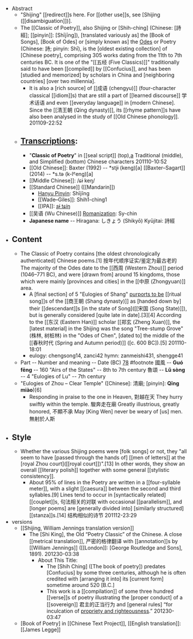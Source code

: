 - Abstract
    - "Shijing" [[redirect]]s here. For [[other use]]s, see [Shijing ([[disambiguation]])].
    - The [[Classic of Poetry]], also Shijing or [Shih-ching] (Chinese: [詩經]; [[pinyin]]: [Shījīng]), [translated variously as] the [Book of Songs], [Book of Odes] or [simply known as] the [Odes]([[ode]]) or Poetry (Chinese: 詩; pinyin: Shī), is the [oldest existing collection] of [Chinese poetry], comprising 305 works dating from the 11th to 7th centuries BC. It is one of the "[[五经 (Five Classics)]]" traditionally said to have been [[compiled]] by [[Confucius]], and has been [studied and memorized] by scholars in China and [neighboring countries] [over two millennia]. 
        - It is also a [rich source] of [[成语 (chengyu)]] (four-character classical [[idiom]]s) that are still a part of [[learned discourse]] 学术话语 and even [[everyday language]] in [modern Chinese]. Since the [[清王朝 (Qing dynasty)]], its [[rhyme pattern]]s have also been analysed in the study of [[Old Chinese phonology]].
201109-22:52
    - ## [Transcriptions]([[transcription]]): 
        - "__Classic of Poetry__" in [[seal script]] (top),[a](https://en.wikipedia.org/wiki/Classic_of_Poetry#cite_note-appellation-1) Traditional (middle), and Simplified (bottom) Chinese characters
201110-10:52 
        - [[Old Chinese]]: Baxter (1992) -- *stjɨ (keng)[a]
[[Baxter–Sagart]] (2014) -- *s.tə (k-lˤeng)[a]
        - [[Middle Chinese]]: /ɕɨ keŋ/
        - [[Standard Chinese]] ([[Mandarin]])
            - [Hanyu Pinyin]([[pinyin]]): Shījīng
            - [[Wade–Giles]]: Shih1-ching1
            - [[IPA]]: [ʂɨ́ tɕíŋ](https://en.wikipedia.org/wiki/Help:IPA/Mandarin)
        - [[吴语 (Wu Chinese)]] [Romanization]([[romanization]]): Sy-chin
        - **Japanese name** -- Hiragana: しきょう (Shikyō)
Kyūjitai: 詩經
- ## Content 
    - The Classic of Poetry contains [the oldest chronologically authenticated] Chinese poems.[1] 按年代顺序证实/鉴定为最古老的 The majority of the Odes date to the [[西周 (Western Zhou)]] period (1046–771 BC), and were [drawn from] around 15 kingdoms, those which were mainly [provinces and cities] in the [[中原 (Zhongyuan)]] area. 
        - A [final section] of 5 "Eulogies of Shang" [purports to be](((B3hzqWB68))) [[ritual song]]s of the [[商王朝 (Shang dynasty)]] as [handed down by] their [[descendant]]s [in the state of Song]([[宋国 (Song State)]]), but is generally considered [quite late in date].[3][4] According to the [[东汉 (Eastern Han)]] scholar [[郑玄 (Zheng Xuan)]], the [latest material] in the Shijing was the song "Tree-stump Grove" (株林, 树桩林) in the "Odes of Chen", [dated to] the middle of the [[春秋时代 (Spring and Autumn period)]] ([c. 600 BC]).[5]
201110-18:01 
        - eulogy: chengsong14, zanci42
hymn: zanmeishi431, shengge41
    - Part -- Number and meaning -- Date (BC) [7](https://en.wikipedia.org/wiki/Classic_of_Poetry#cite_note-FOOTNOTEDobson1964323-8)[8](https://en.wikipedia.org/wiki/Classic_of_Poetry#cite_note-FOOTNOTEBaxter1992355%E2%80%93356-9) #footnote 
國風 -- __Guó fēng__ -- 160 "Airs of the States" -- 8th to 7th century
魯頌 -- __Lǔ sòng__ -- 4 "Eulogies of Lu" -- 7th century
    - "Eulogies of Zhou – Clear Temple" ([Chinese]: 清廟; [pinyin]: __Qīng miào__)[6]
        - Responding in praise to the one in Heaven,             對越在天
They hurry swiftly within the temple.                         駿奔走在廟
Greatly illustrious, greatly honored,                          不顯不承
May [King Wen] never be weary of [us] men.           無射於人斯
- ## Style
    - Whether the various Shijing poems were [folk songs] or not, they "all seem to have [passed through the hands of] [[men of letters]] at the [royal Zhou court]([[royal court]])".[13] In other words, they show an overall [[literary polish]] together with some general [[stylistic consistency]]. 
        - About 95% of lines in the Poetry are written in a [[four-syllable meter]], with a slight [[caesura]] between the second and third syllables.[9] Lines tend to occur in [syntactically related] [[couplet]]s, 句法相关的对联 with occasional [[parallelism]], and [longer poems] are [generally divided into] [similarly structured] [[stanza]]s.[14] 结构相似的诗节
201112-23:29
- versions
    - [[Shijing, William Jennings translation version]]
        - The [Shi King], the Old “Poetry Classic” of the Chinese. A close [[metrical translation]], 严密的格律翻译 with [[annotation]]s by [[William Jennings]] ([[London]]: [George Routledge and Sons], 1891).
201230-03:38
            - About This Title:
                - The [Shih Ching] ([The book of poetry]) predates [Confucius] by some three centuries, although he is often credited with [arranging it into] its [current form] sometime around 520 [B.C.] 
                - This work is a [[compilation]] of some three hundred [[verse]]s of poetry illustrating the [proper conduct] of a [[sovereign]] 君主的正当行为 and [general rules] “for inculcation of [propriety and righteousness](((UJWUt79M0))).” 
201230-03:47
    - [Book of Poetry] in [[Chinese Text Project]], [[English translation]]: [[James Legge]]
